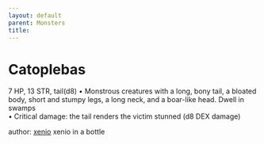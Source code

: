 ```yaml
---
layout: default
parent: Monsters 
title: 
--- 
```

# Catoplebas
7 HP, 13 STR, tail(d8)
• Monstrous creatures with a long, bony tail, a bloated body, short and stumpy legs, a long neck, and a boar-like head. Dwell in swamps  
• Critical damage: the tail renders the victim stunned (d8 DEX damage)  





author: [xenio](https://xenioinabottle.blogspot.com/2021/02/classic-monsters-for-cairnito-part-1.html) xenio in a bottle


